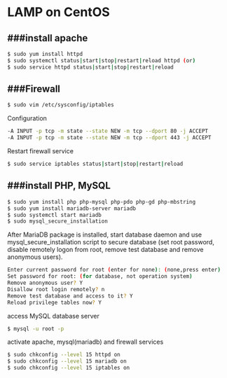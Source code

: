 # LAMP on CentOS



###install apache
---

```Bash
$ sudo yum install httpd
$ sudo systemctl status|start|stop|restart|reload httpd (or)
$ sudo service httpd status|start|stop|restart|reload
```

###Firewall
---

```Bash
$ sudo vim /etc/sysconfig/iptables
```

Configuration 

```Bash
-A INPUT -p tcp -m state --state NEW -m tcp --dport 80 -j ACCEPT
-A INPUT -p tcp -m state --state NEW -m tcp --dport 443 -j ACCEPT
```

Restart firewall service

```Bash
$ sudo service iptables status|start|stop|restart|reload
```

###install PHP, MySQL
---

```Bash
$ sudo yum install php php-mysql php-pdo php-gd php-mbstring
$ sudo yum install mariadb-server mariadb
$ sudo systemctl start mariadb
$ sudo mysql_secure_installation
```

After MariaDB package is installed, start database daemon and use mysql_secure_installation script to secure database (set root password, disable remotely logon from root, remove test database and remove anonymous users).

```Bash
Enter current password for root (enter for none): (none,press enter)
Set password for root: (for database, not operation system)
Remove anonymous user? Y
Disallow root login remotely? n
Remove test database and access to it? Y
Reload privilege tables now? Y
```

access MySQL database server

```Bash
$ mysql -u root -p
```

activate apache, mysql(mariadb) and firewall services

```Bash
$ sudo chkconfig --level 15 httpd on
$ sudo chkconfig --level 15 mariadb on
$ sudo chkconfig --level 15 iptables on
```



